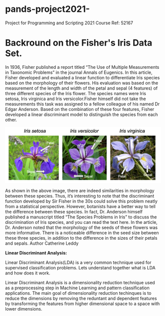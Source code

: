 # pands-project2021-
Project for Programming and Scripting 2021 Course Ref: 52167

# Backround on  the Fisher's Iris Data Set.

In 1936, Fisher published a report titled “The Use of Multiple Measurements in Taxonomic Problems” in the journal Annals of Eugenics. In this article, Fisher developed and evaluated a linear function to differentiate Iris species based on the morphology of their flowers. His evaluation was based on the measurement of the length and width of the petal and sepal (4 features) of three different species of the Iris flower. The species names were Iris setosa, Iris virginica and Iris versicolor.Fisher himself did not take the measurements this task was assigned to a fellow colleague of his named Dr Edgar Anderson. Based on the combination of these four features, Fisher developed a linear discriminant model to distinguish the species from each other. 

![](IRIS%20FLOWERS.png)


As shown in the above image, there are indeed similarities in morphology between these species. Thus, it’s interesting to note that the discriminant function developed by Sir Fisher in the 30s could solve this problem neatly from a statistical perspective. However, botanists have a better way to tell the difference between these species. In fact, Dr. Anderson himself published a manuscript titled “The Species Problems in Iris” to discuss the discrimination of Iris species, and you can read the text here. In the article, Dr. Anderson noted that the morphology of the seeds of these flowers was more informative. There is a noticeable difference in the seed size between these three species, in addition to the difference in the sizes of their petals and sepals.
Author Catherine Leddy

**Linear Discriminant Analysis:**

Linear Discriminant Analysis(LDA) is a very common technique used for supervised classification problems. Lets understand together what is LDA and how does it work.

Linear Discriminant Analysis is a dimensionality reduction technique used as a preprocessing step in Machine Learning and pattern classification applications.
The main goal of dimensionality reduction techinques is to reduce the dimensions by removing the reduntant and dependent features by transforming the features from higher dimensional space to a space with lower dimensions.








